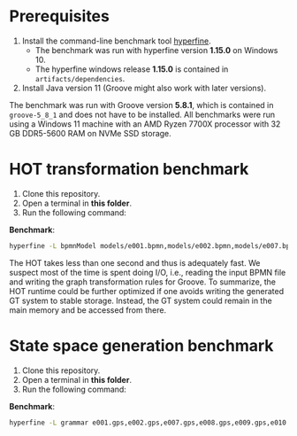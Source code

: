 # Prerequisites
1. Install the command-line benchmark tool [hyperfine](https://github.com/sharkdp/hyperfine#installation).
   - The benchmark was run with hyperfine version **1.15.0** on Windows 10.
   - The hyperfine windows release **1.15.0** is contained in `artifacts/dependencies`.
2. Install Java version 11 (Groove might also work with later versions).

The benchmark was run with Groove version **5.8.1**, which is contained in `groove-5_8_1` and does not have to be installed.
All benchmarks were run using a Windows 11 machine with an AMD Ryzen 7700X processor with 32 GB DDR5-5600 RAM on NVMe SSD storage.

# HOT transformation benchmark
1. Clone this repository.
2. Open a terminal in **this folder**.
3. Run the following command:

**Benchmark**:
```bash
hyperfine -L bpmnModel models/e001.bpmn,models/e002.bpmn,models/e007.bpmn,models/e008.bpmn,models/e009.bpmn,models/e010.bpmn,models/e011.bpmn,models/e015.bpmn,models/e016.bpmn,models/e020.bpmn "java -jar ruleGenerator-1.jar {bpmnModel} ./" --output ./HOToutput.txt --export-json HOTstats.json
```

The HOT takes less than one second and thus is adequately fast.
We suspect most of the time is spent doing I/O, i.e., reading the input BPMN file and writing the graph transformation rules for Groove.
To summarize, the HOT runtime could be further optimized if one avoids writing the generated GT system to stable storage.
Instead, the GT system could remain in the main memory and be accessed from there.

# State space generation benchmark

1. Clone this repository.
2. Open a terminal in **this folder**.
3. Run the following command:

**Benchmark**:
```bash
hyperfine -L grammar e001.gps,e002.gps,e007.gps,e008.gps,e009.gps,e010.gps,e011.gps,e015.gps,e016.gps,e020.gps "java -jar dependencies/groove-5_8_1/bin/Generator.jar {grammar}" --output ./SGenoutput.txt --export-json Sgenstats.json
```
